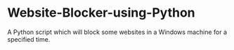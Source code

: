# Website-Blocker-using-Python
A Python script which will block some websites in a Windows machine for a specified time.
